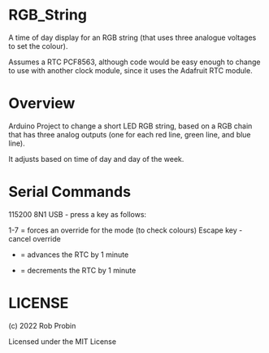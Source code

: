 # RGB_String

A time of day display for an RGB string (that uses three analogue voltages to set the colour).

Assumes a RTC PCF8563, although code would be easy enough to change to use with another clock module, 
since it uses the Adafruit RTC module.

# Overview

Arduino Project to change a short LED RGB string, based on a RGB chain that has three analog 
outputs (one for each red line, green line, and blue line).

It adjusts based on time of day and day of the week.

# Serial Commands

115200 8N1 USB - press a key as follows:

1-7 = forces an override for the mode (to check colours)
Escape key - cancel override 
+ = advances the RTC by 1 minute
- = decrements the RTC by 1 minute


# LICENSE

(c) 2022 Rob Probin

Licensed under the MIT License

